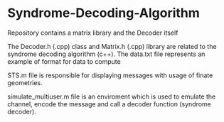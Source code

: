 # Syndrome-Decoding-Algorithm
Repository contains a matrix library and the Decoder itself

The Decoder.h (.cpp) class and Matrix.h (.cpp) library are related to the syndrome decoding algorithm (c++). The data.txt file represents an example of format for data to compute

STS.m file is responsible for displaying messages with usage of finate geometries.

simulate_multiuser.m file is an enviroment which is used to emulate the channel, encode the message and call a decoder function (syndrome decoder).
